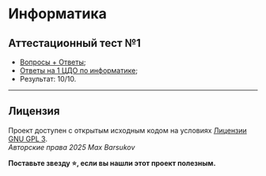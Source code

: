 # Информатика

## Аттестационный тест №1

- [Вопросы + Ответы](./Аттестационный%20тест/answers.pdf);
- [Ответы на 1 ЦДО по информатике](https://docs.google.com/document/d/1ist0inCu-R825WZbU0f0yOEgP-tKA2mNIz10meXCw0k/edit);
- Результат: 10/10.

---

## Лицензия <a name="license"></a>

Проект доступен с открытым исходным кодом на условиях [Лицензии GNU GPL 3](https://opensource.org/license/gpl-3-0/). \
*Авторские права 2025 Max Barsukov*

**Поставьте звезду :star:, если вы нашли этот проект полезным.**
